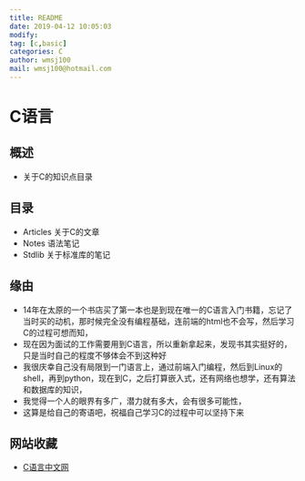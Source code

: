 ```yaml
---
title: README
date: 2019-04-12 10:05:03	
modify: 
tag: [c,basic]
categories: C
author: wmsj100
mail: wmsj100@hotmail.com
---
```


# C语言

## 概述
- 关于C的知识点目录

## 目录
- Articles 关于C的文章
- Notes 语法笔记
- Stdlib 关于标准库的笔记

## 缘由
- 14年在太原的一个书店买了第一本也是到现在唯一的C语言入门书籍，忘记了当时买的动机，那时候完全没有编程基础，连前端的html也不会写，然后学习C的过程可想而知，
- 现在因为面试的工作需要用到C语言，所以重新拿起来，发现书其实挺好的，只是当时自己的程度不够体会不到这种好
- 我很庆幸自己没有局限到一门语言上，通过前端入门编程，然后到Linux的shell，再到python，现在到C，之后打算嵌入式，还有网络也想学，还有算法和数据库的知识，
- 我觉得一个人的眼界有多广，潜力就有多大，会有很多可能性，
- 这算是给自己的寄语吧，祝福自己学习C的过程中可以坚持下来

## 网站收藏
- [C语言中文网](http://c.biancheng.net/cpp/)

